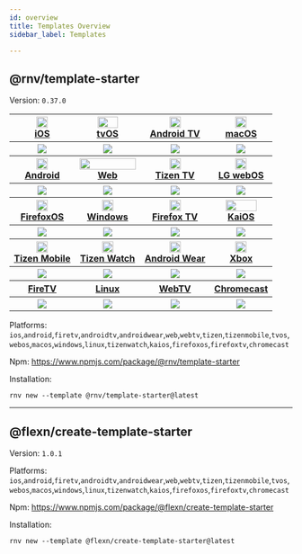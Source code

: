 ```yaml
---
id: overview
title: Templates Overview
sidebar_label: Templates

---
```


## @rnv/template-starter

Version: `0.37.0`

<table>
  <tr>
    <th>
      <img src="/img/ic_ios.png" width="20" height="20" />
      <br />
      <a href="/docs/platforms/ios">iOS</a>
    </th><th>
      <img src="/img/ic_tvos.png" width="36" height="20" />
      <br />
      <a href="/docs/platforms/tvos">tvOS</a>
    </th><th>
      <img src="/img/ic_androidtv.png" width="20" height="20" />
      <br />
      <a href="/docs/platforms/androidtv">Android TV</a>
    </th><th>
      <img src="/img/ic_macos.png" width="20" height="20" />
      <br />
      <a href="/docs/platforms/macos">macOS</a>
    </th>
  </tr>
  <tr>
    <th>
      <img src="/img/platforms/ios_template_starter.png" />
    </th><th>
    <img src="/img/platforms/tvos_template_starter.png" />
    </th><th>
    <img src="/img/platforms/androidtv_template_starter.png" />
    </th><th>
    <img src="/img/platforms/macos_template_starter.png" />
    </th>
  </tr>
  <tr>
    <th>
    <img src="/img/ic_android.png" width="20" height="20" />
    <br />
    <a href="/docs/platforms/android">Android</a>
    </th><th>
    <img src="/img/ic_web.png" width="100" height="20" />
    <br />
    <a href="/docs/platforms/web">Web</a>
    </th><th>
    <img src="/img/ic_tizen.png" width="20" height="20" />
    <br />
    <a href="/docs/platforms/tizen">Tizen TV</a>
    </th><th>
    <img src="/img/ic_webos.png" width="20" height="20" />
    <br />
    <a href="/docs/platforms/webos">LG webOS</a>
    </th>
  </tr>
  <tr>
    <th>
    <img src="/img/platforms/android_template_starter.png" />
    </th><th>
    <img src="/img/platforms/web_template_starter.png" />
    </th><th>
    <img src="/img/platforms/tizen_template_starter.png" />
    </th><th>
    <img src="/img/platforms/webos_template_starter.png" />
    </th>
  </tr>
  <tr>
    <th>
    <img src="/img/ic_firefoxos.png" width="20" height="20" />
    <br />
    <a href="/docs/platforms/firefoxos">FirefoxOS</a>
    </th><th>
    <img src="/img/ic_windows.png" width="20" height="20" />
    <br />
    <a href="/docs/platforms/windows">Windows</a>
    </th><th>
    <img src="/img/ic_firefoxtv.png" width="20" height="20" />
    <br />
    <a href="/docs/platforms/firefoxtv">Firefox TV</a>
    </th><th>
    <img src="/img/ic_kaios.png" width="55" height="20" />
    <br />
    <a href="/docs/platforms/kaios">KaiOS</a>
    </th>
  </tr>
  <tr>
    <th>
    <img src="/img/platforms/firefoxos_template_starter.png" />
    </th><th>
    <img src="/img/platforms/windows_template_starter.png" />
    </th><th>
    <img src="/img/platforms/firefoxtv_template_starter.png" />
    </th><th>
    <img src="/img/platforms/kaios_template_starter.png" />
    </th>
  </tr>

  <tr>
    <th>
    <img src="/img/ic_tizen.png" width="20" height="20" />
    <br />
    <a href="/docs/platforms/tizenmobile">Tizen Mobile</a>
    </th><th>
    <img src="/img/ic_tizenwatch.png" width="20" height="20" />
    <br />
    <a href="/docs/platforms/tizenwatch">Tizen Watch</a>
    </th><th>
    <img src="/img/ic_androidwear.png" width="20" height="20" />
    <br />
    <a href="/docs/platforms/androidwear">Android Wear</a>
    </th><th>
    <img src="/img/ic_xbox.png" width="20" height="20" />
    <br />
    <a href="/docs/platforms/xbox">Xbox</a>
    </th>
  </tr>
  <tr>
    <th>
    <img src="/img/platforms/tizenmobile_template_starter.png" />
    </th><th>
    <img src="/img/platforms/tizenwatch_template_starter.png" />
    </th><th>
    <img src="/img/platforms/androidwear_template_starter.png" />
    </th><th>
    <img src="/img/platforms/xbox_template_starter.png"/>
    </th>
  </tr>

  <tr>
    <th>
    <a href="/docs/platforms/firetv">FireTV</a>
    </th><th>
    <a href="/docs/platforms/linux">Linux</a>
    </th><th>
    <a href="/docs/platforms/webtv">WebTV</a>
    </th><th>
    <a href="/docs/platforms/chromecast">Chromecast</a>
    </th>
  </tr>
  <tr>
    <th>
    <img src="/img/platforms/firetv_template_starter.png" />
    </th><th>
    <img src="/img/platforms/linux_template_starter.png" />
    </th><th>
    <img src="/img/platforms/webtv_template_starter.png" />
    </th><th>
    <img src="/img/platforms/chromecast_template_starter.png"/>
    </th>
  </tr>
</table>

Platforms: `ios`,`android`,`firetv`,`androidtv`,`androidwear`,`web`,`webtv`,`tizen`,`tizenmobile`,`tvos`,`webos`,`macos`,`windows`,`linux`,`tizenwatch`,`kaios`,`firefoxos`,`firefoxtv`,`chromecast`

Npm: https://www.npmjs.com/package/@rnv/template-starter

Installation:

```
rnv new --template @rnv/template-starter@latest
```

---
## @flexn/create-template-starter

Version: `1.0.1`

Platforms: `ios`,`android`,`firetv`,`androidtv`,`androidwear`,`web`,`webtv`,`tizen`,`tizenmobile`,`tvos`,`webos`,`macos`,`windows`,`linux`,`tizenwatch`,`kaios`,`firefoxos`,`firefoxtv`,`chromecast`

Npm: https://www.npmjs.com/package/@flexn/create-template-starter

Installation:

```
rnv new --template @flexn/create-template-starter@latest
```